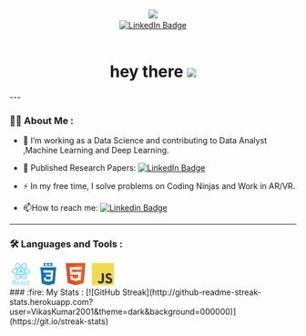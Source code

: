<div id="header" align="center">
  <img src="https://media.giphy.com/media/M9gbBd9nbDrOTu1Mqx/giphy.gif" width="100"/>

<div id="badges">
  <a href="https://www.linkedin.com/in/vikas-kumar-358111232/">
    <img src="https://img.shields.io/badge/LinkedIn-blue?style=for-the-badge&logo=linkedin&logoColor=white" alt="LinkedIn Badge"/>
  </a>
  </div>
  <img src="https://komarev.com/ghpvc/?username=VikasKumar2001&style=flat-square&color=blue" alt=""/>
  <h1>
  hey there
  <img src="https://media.giphy.com/media/hvRJCLFzcasrR4ia7z/giphy.gif" width="30px"/>
</h1>
  </div>
  ---

### :man_technologist: About Me :
- :telescope: I’m working as a Data Science and contributing to Data Analyst ,Machine Learning and Deep Learning.

- :seedling: Published Research Papers: <a href="https://www.pnrjournal.com/index.php/home/article/view/7295">
    <img src="https://static.vecteezy.com/system/resources/previews/006/676/911/original/research-paper-line-circle-background-icon-vector.jpg" alt="LinkedIn Badge" width="30px"/>
  </a>
- :zap: In my free time, I solve problems on Coding Ninjas and Work in AR/VR.

- :mailbox:How to reach me: [![Linkedin Badge](https://img.shields.io/badge/LinkedIn-blue?style=for-the-badge&logo=linkedin&logoColor=white)](https://www.linkedin.com/in/vikas-kumar-358111232/)

---

### :hammer_and_wrench: Languages and Tools :
<div>
  <img src="https://github.com/devicons/devicon/blob/master/icons/react/react-original-wordmark.svg" title="React" alt="React" width="40" height="40"/>&nbsp;
  <img src="https://github.com/devicons/devicon/blob/master/icons/css3/css3-plain-wordmark.svg"  title="CSS3" alt="CSS" width="40" height="40"/>&nbsp;
  <img src="https://github.com/devicons/devicon/blob/master/icons/html5/html5-original.svg" title="HTML5" alt="HTML" width="40" height="40"/>&nbsp;
  <img src="https://github.com/devicons/devicon/blob/master/icons/javascript/javascript-original.svg" title="JavaScript" alt="JavaScript" width="40" height="40"/>&nbsp;
  </div>
### :fire: My Stats :
  [![GitHub Streak](http://github-readme-streak-stats.herokuapp.com?user=VikasKumar2001&theme=dark&background=000000)](https://git.io/streak-stats)
